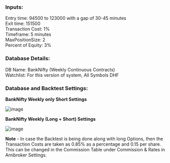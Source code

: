 ### Inputs:
Entry time: 94500 to 123000 with a gap of 30-45 minutes<br/>
Exit time: 151500<br/>
Transaction Cost: 1%<br/>
Timeframe: 5 minutes<br/>
MaxPositionSize: 2<br/>
Percent of Equity: 3%<br/>

### Database Details:

DB Name: BankNifty (Weekly Continuous Contracts)<br/>
Watchlist: For this version of system, All Symbols DHF

### Database and Backtest Settings:

**BankNifty Weekly only Short Settings**

![image](https://user-images.githubusercontent.com/63246619/183353065-4a4cb55d-e7e4-40ec-ae02-bb0def0b702a.png)

**BankNifty Weekly (Long + Short) Settings**

![image](https://user-images.githubusercontent.com/63246619/183353218-5dcd7f62-28fb-4bb9-9af5-8d6c94ef7c93.png)

**Note** - In case the Backtest is being done along with long Options, then the Transaction Costs are taken as 0.85% as a percentage and 0.15 per share. This can be changed in the Commission Table under Commission & Rates in Amibroker Settings.
